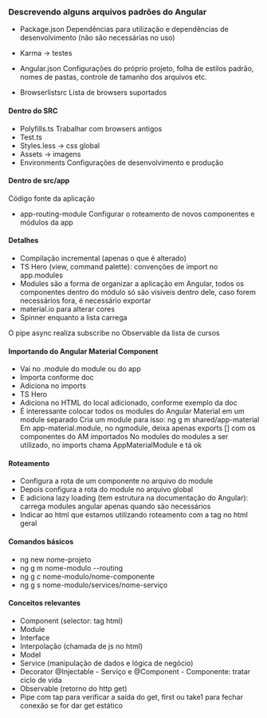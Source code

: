 ### Descrevendo alguns arquivos padrões do Angular
- Package.json
Dependências para utilização e dependências de desenvolvimento (não são necessárias no uso)

- Karma -> testes
  
- Angular.json
Configurações do próprio projeto, folha de estilos padrão, nomes de pastas, controle de tamanho dos arquivos etc.

- Browserlistsrc
Lista de browsers suportados

#### Dentro do SRC
- Polyfills.ts
Trabalhar com browsers antigos
- Test.ts
- Styles.less -> css global
- Assets -> imagens
- Environments
Configurações de desenvolvimento e produção

#### Dentro de src/app
Código fonte da aplicação

- app-routing-module
Configurar o roteamento de novos componentes e módulos da app

#### Detalhes
- Compilação incremental (apenas o que é alterado)
- TS Hero (view, command palette): convenções de import no app.modules
- Modules são a forma de organizar a aplicação em Angular, todos os componentes dentro do módulo só são visíveis dentro dele, caso forem necessários fora, é necessário exportar
- material.io para alterar cores
- Spinner enquanto a lista carrega
<div *ngIf="courses | async">
O pipe async realiza subscribe no Observable da lista de cursos

#### Importando do Angular Material Component
- Vai no .module do module ou do app
- Importa conforme doc
- Adiciona no imports
- TS Hero
- Adiciona no HTML do local adicionado, conforme exemplo da doc
- É interessante colocar todos os modules do Angular Material em um module separado
Cria um module para isso: ng g m shared/app-material
Em app-material.module, no ngmodule, deixa apenas exports [] com os componentes do AM importados
No modules do modules a ser utilizado, no imports chama AppMaterialModule e tá ok

#### Roteamento
- Configura a rota de um componente no arquivo do module
- Depois configura a rota do module no arquivo global
- E adiciona lazy loading (tem estrutura na documentação do Angular): carrega modules angular apenas quando são necessários
- Indicar ao html que estamos utilizando roteamento com a tag <router-outlet></router-outlet> no html geral
  
#### Comandos básicos
- ng new nome-projeto
- ng g m nome-modulo --routing
- ng g c nome-modulo/nome-componente
- ng g s nome-modulo/services/nome-serviço

#### Conceitos relevantes
- Component (selector: tag html)
- Module
- Interface
- Interpolação (chamada de js no html)
- Model
- Service (manipulação de dados e lógica de negócio)
- Decorator @Injectable - Serviço e @Component - Componente: tratar ciclo de vida
- Observable (retorno do http get)
- Pipe com tap para verificar a saída do get, first ou take1 para fechar conexão se for dar get estático